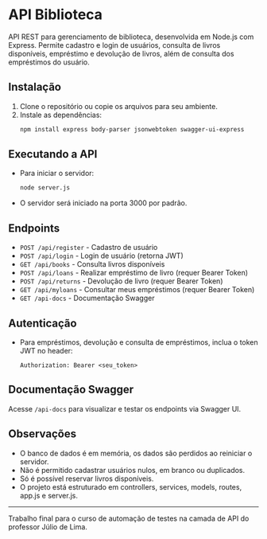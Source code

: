 # API Biblioteca

API REST para gerenciamento de biblioteca, desenvolvida em Node.js com Express. Permite cadastro e login de usuários, consulta de livros disponíveis, empréstimo e devolução de livros, além de consulta dos empréstimos do usuário.

## Instalação

1. Clone o repositório ou copie os arquivos para seu ambiente.
2. Instale as dependências:
   ```bash
   npm install express body-parser jsonwebtoken swagger-ui-express
   ```

## Executando a API

- Para iniciar o servidor:
  ```bash
  node server.js
  ```
- O servidor será iniciado na porta 3000 por padrão.

## Endpoints

- `POST /api/register` - Cadastro de usuário
- `POST /api/login` - Login de usuário (retorna JWT)
- `GET /api/books` - Consulta livros disponíveis
- `POST /api/loans` - Realizar empréstimo de livro (requer Bearer Token)
- `POST /api/returns` - Devolução de livro (requer Bearer Token)
- `GET /api/myloans` - Consultar meus empréstimos (requer Bearer Token)
- `GET /api-docs` - Documentação Swagger

## Autenticação

- Para empréstimos, devolução e consulta de empréstimos, inclua o token JWT no header:
  ```
  Authorization: Bearer <seu_token>
  ```

## Documentação Swagger

Acesse `/api-docs` para visualizar e testar os endpoints via Swagger UI.

## Observações
- O banco de dados é em memória, os dados são perdidos ao reiniciar o servidor.
- Não é permitido cadastrar usuários nulos, em branco ou duplicados.
- Só é possível reservar livros disponíveis.
- O projeto está estruturado em controllers, services, models, routes, app.js e server.js.

---
Trabalho final para o curso de automação de testes na camada de API do professor Júlio de Lima.

